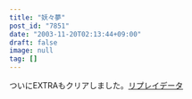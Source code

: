 ```yaml
---
title: "妖々夢"
post_id: "7851"
date: "2003-11-20T02:13:44+09:00"
draft: false
image: null
tag: []
---
```



ついにEXTRAもクリアしました。[リプレイデータ ](/th_replay)
